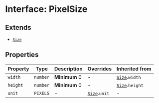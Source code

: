 # Interface: PixelSize

## Extends

- [`Size`](Size.md)

## Properties

| Property | Type | Description | Overrides | Inherited from |
| ------ | ------ | ------ | ------ | ------ |
| `width` | `number` | **Minimum** 0 | - | [`Size`](Size.md).`width` |
| `height` | `number` | **Minimum** 0 | - | [`Size`](Size.md).`height` |
| `unit` | `PIXELS` | - | [`Size`](Size.md).`unit` | - |
